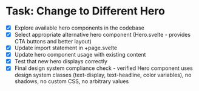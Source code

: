 # Task: Change to Different Hero

- [x] Explore available hero components in the codebase
- [x] Select appropriate alternative hero component (Hero.svelte - provides CTA buttons and better layout)
- [x] Update import statement in +page.svelte
- [x] Update hero component usage with existing content
- [x] Test that new hero displays correctly
- [x] Final design system compliance check - verified Hero component uses design system classes (text-display, text-headline, color variables), no shadows, no custom CSS, no arbitrary values